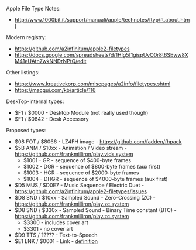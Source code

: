 Apple File Type Notes:

* http://www.1000bit.it/support/manuali/apple/technotes/ftyp/ft.about.html

Modern registry:

* https://github.com/a2infinitum/apple2-filetypes
* https://docs.google.com/spreadsheets/d/1HIg5f1gispUvO0r8t6SEww8XM41eUAtn7wkNNDrNPtQ/edit

Other listings:

* https://www.kreativekorp.com/miscpages/a2info/filetypes.shtml
* https://macgui.com/kb/article/116

DeskTop-internal types:

* $F1 / $0000 - Desktop Module (not really used though)
* $F1 / $0642 - Desk Accessory

Proposed types:

* $08 FOT / $8066 - LZ4FH image - https://github.com/fadden/fhpack
* $5B ANM / $10xx - Animation / Video stream - https://github.com/frankmilliron/play.vids.system
  * $1001 - GR - sequence of $400-byte frames
  * $1002 - DGR - sequence of $800-byte frames (aux first)
  * $1003 - HGR - sequence of $2000-byte frames
  * $1004 - DHGR - sequence of $4000-byte frames (aux first)
* $D5 MUS / $D0E7 - Music Sequence / Electric Duet - https://github.com/a2infinitum/apple2-filetypes/issues
* $D8 SND / $10xx - Sampled Sound - Zero-Crossing (ZC) - https://github.com/frankmilliron/play.zc.system
* $D8 SND / $330x - Sampled Sound - Binary Time constant (BTC) - https://github.com/frankmilliron/play.zc.system
  * $3300 - includes cover art
  * $3301 - no cover art
* $D9 TTS / ????? - Text-to-Speech
* $E1 LNK / $0001 - Link - [definition](../../docs/Link_File_Format.md)
